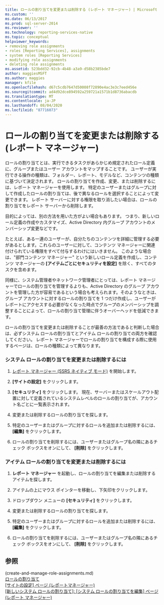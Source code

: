 ```yaml
---
title: ロールの割り当てを変更または削除する (レポート マネージャー) | Microsoft Docs
ms.custom: ''
ms.date: 06/13/2017
ms.prod: sql-server-2014
ms.reviewer: ''
ms.technology: reporting-services-native
ms.topic: conceptual
helpviewer_keywords:
- removing role assignments
- roles [Reporting Services], assignments
- system roles [Reporting Services]
- modifying role assignments
- deleting role assignments
ms.assetid: 523bdd32-92cb-4b48-a3a9-d58b2385bde7
author: maggiesMSFT
ms.author: maggies
manager: kfile
ms.openlocfilehash: d67c5cdb7647d50008f72890e4ac3e3c7eed456e
ms.sourcegitcommit: ad4d92dce894592a259721a1571b1d8736abacdb
ms.translationtype: MT
ms.contentlocale: ja-JP
ms.lasthandoff: 08/04/2020
ms.locfileid: "87716073"
---
```

# <a name="modify-or-delete-a-role-assignment-report-manager"></a>ロールの割り当てを変更または削除する (レポート マネージャー)
  ロールの割り当てとは、実行できるタスクがあらかじめ規定されたロール定義に、グループまたはユーザー アカウントをマップすることです。 ユーザーが実行できる操作の種類は、フォルダー、レポート、モデルなど、コンテンツの種類に基づいて決定されます。 ロールの割り当てを作成、変更、または削除するには、レポート マネージャーを使用します。 特定のユーザーまたはグループに対して作成したロールの割り当ては、後で異なるロールを選択することによって変更できます。 レポート サーバーに対する権限を取り消したい場合は、ロールの割り当てをレポート サーバーから削除します。  
  
 目的によっては、別の方法を用いた方がよい場合もあります。 つまり、新しいロール定義の作成やカスタマイズ、Active Directory 内グループ アカウントのメンバーシップ変更などです。  
  
 たとえば、ある一連のユーザーが、自分たちのコンテンツを詳細に管理する必要があるとします。これらのユーザーに対して、コンテンツ マネージャーに関連付けられている権限をすべて付与するわけにはいきません。 このような場合は、"部門コンテンツ マネージャー" という新しいロール定義を作成し、コンテンツ マネージャーの **[アイテムごとにセキュリティを設定]** を除く、すべてのタスクを含めます。  
  
 同様に、システム管理者やネットワーク管理者にとっては、レポート マネージャーでロールの割り当てを管理するよりも、Active Directory のグループ アカウントを管理した方が容易であるという場合も考えられます。そのようなときは、グループ アカウントに対するロールの割り当てを 1 つだけ作成し、ユーザーがレポートにアクセスする必要がなくなった時点でグループのメンバーシップを調整することによって、ロールの割り当て管理に伴うオーバーヘッドを低減できます。  
  
 ロールの割り当てを変更または削除することが最善の方法であると判断した場合は、必ずシステム ロールの割り当てとアイテム ロールの割り当ての両方を確認してください。 レポート マネージャーでロールの割り当てを構成する際に使用するページは、ロールの種類によって異なります。  
  
### <a name="to-modify-or-delete-a-system-role-assignment"></a>システム ロールの割り当てを変更または削除するには  
  
1.  [レポート マネージャー &#40;SSRS ネイティブ モード&#41;](../report-manager-ssrs-native-mode.md) を開始します。  
  
2.  **[サイトの設定]** をクリックします。  
  
3.  **[セキュリティ]** をクリックします。 現在、サーバーまたはスケールアウト配置に対して定義されているシステムレベルのロールの割り当てが、アカウント名ごとに一覧表示されます。  
  
4.  変更または削除するロールの割り当てを探します。  
  
5.  特定のユーザーまたはグループに対するロールを追加または削除するには、 **[編集]** をクリックします。  
  
6.  ロールの割り当てを削除するには、ユーザーまたはグループ名の隣にあるチェック ボックスをオンにして、 **[削除]** をクリックします。  
  
### <a name="to-modify-or-delete-an-item-role-assignment"></a>アイテム ロールの割り当てを変更または削除するには  
  
1.  **レポート マネージャー** を起動し、ロールの割り当てを編集または削除するアイテムを探します。  
  
2.  アイテムの上にマウス ポインターを移動し、下矢印をクリックします。  
  
3.  ドロップダウン メニューの **[セキュリティ]** をクリックします。  
  
4.  変更または削除するロールの割り当てを探します。  
  
5.  特定のユーザーまたはグループに対するロールを追加または削除するには、 **[編集]** をクリックします。  
  
6.  ロールの割り当てを削除するには、ユーザーまたはグループ名の隣にあるチェック ボックスをオンにして、 **[削除]** をクリックします。  
  
## <a name="see-also"></a>参照  
 (create-and-manage-role-assignments.md)   
 [ロールの割り当て](role-assignments.md)   
 [[サイトの設定] ページ &#40;レポートマネージャー&#41;](../site-settings-page-report-manager.md)   
 [[新しいシステム ロールの割り当て]: [システム ロールの割り当てを編集] ページ &#40;レポート マネージャー&#41;](../new-system-role-assignments-edit-system-role-assignments-page-report-manager.md)  
  
  

